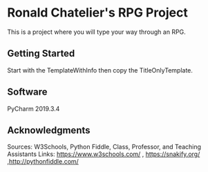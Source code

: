# Ronald Chatelier's RPG Project

This is a project where you will type your way through an RPG. 

## Getting Started

Start with the TemplateWithInfo then copy the TitleOnlyTemplate.   

## Software

PyCharm 2019.3.4

## Acknowledgments

Sources: W3Schools, Python Fiddle, Class, Professor, and Teaching Assistants
Links: https://www.w3schools.com/ , https://snakify.org/ ,http://pythonfiddle.com/
